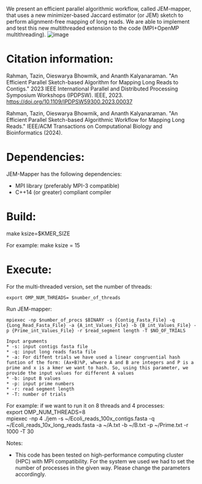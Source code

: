 We present an efficient parallel algorithmic workflow, called JEM-mapper, that uses a new minimizer-based Jaccard estimator (or JEM) sketch to perform alignment-free mapping of long reads. We are able to implement and test this new multithreaded extension to the code (MPI+OpenMP multithreading). 
![image](https://github.com/user-attachments/assets/e0df386c-64a4-4237-800d-648af513b4e1)


# Citation information:
Rahman, Tazin, Oieswarya Bhowmik, and Ananth Kalyanaraman. "An Efficient Parallel Sketch-based Algorithm for Mapping Long Reads to Contigs." 2023 IEEE International Parallel and Distributed Processing Symposium Workshops (IPDPSW). IEEE, 2023. https://doi.org/10.1109/IPDPSW59300.2023.00037

Rahman, Tazin, Oieswarya Bhowmik, and Ananth Kalyanaraman. "An Efficient Parallel Sketch-based Algorithmic Workflow for Mapping Long Reads." IEEE/ACM Transactions on Computational Biology and Bioinformatics (2024).

# Dependencies:
JEM-Mapper has the following dependencies:

* MPI library (preferably MPI-3 compatible)
* C++14 (or greater) compliant compiler

# Build:
make ksize=$KMER_SIZE

For example:
make ksize = 15

# Execute:
For the multi-threaded version, set the number of threads:
```
export OMP_NUM_THREADS= $number_of_threads
```
Run JEM-mapper:
```
mpiexec -np $number_of_procs $BINARY -s {Contig_Fasta_File} -q {Long_Read_Fasta_File} -a {A_int_Values_File} -b {B_int_Values_File} -p {Prime_int_Values_File} -r $read_segment length -T $NO_OF_TRIALS
```
```
Input arguments 
* -s: input contigs fasta file
* -q: input long reads fasta file
* -a: For diffent trials we have used a linear congruential hash funtion of the form: (Ax+B)%P, whwere A and B are integers and P is a prime and x is a kmer we want to hash. So, using this parameter, we provide the input values for different A values
* -b: input B values
* -p: input prime numbers
* -r: read segment length
* -T: number of trials
```

For example: if we want to run it on 8 threads and 4 processes:  
export OMP_NUM_THREADS=8  
mpiexec -np 4 ./jem -s ~/Ecoli_reads_100x_contigs.fasta -q ~/Ecoli_reads_10x_long_reads.fasta -a ~/A.txt -b ~/B.txt -p ~/Prime.txt -r 1000 -T 30

Notes:
* This code has been tested on high-performance computing cluster (HPC) with MPI compatibility. For the system we used we had to set the number of processes in the given way. Please change the parameters accordingly.

